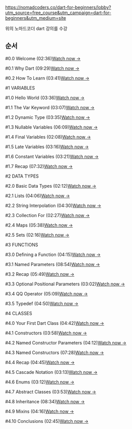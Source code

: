 https://nomadcoders.co/dart-for-beginners/lobby?utm_source=free_course&utm_campaign=dart-for-beginners&utm_medium=site



위의 노마드코더 dart 강의를 수강



## 순서

\#0.0 Welcome (02:36)[Watch now →](https://nomadcoders.co/dart-for-beginners/lectures/4090)

#0.1 Why Dart (09:29)[Watch now →](https://nomadcoders.co/dart-for-beginners/lectures/4091)

#0.2 How To Learn (03:41)[Watch now →](https://nomadcoders.co/dart-for-beginners/lectures/4092)



\#1 VARIABLES

\#1.0 Hello World (03:36)[Watch now →](https://nomadcoders.co/dart-for-beginners/lectures/4093)

#1.1 The Var Keyword (03:07)[Watch now →](https://nomadcoders.co/dart-for-beginners/lectures/4094)

#1.2 Dynamic Type (03:35)[Watch now →](https://nomadcoders.co/dart-for-beginners/lectures/4095)

#1.3 Nullable Variables (06:09)[Watch now →](https://nomadcoders.co/dart-for-beginners/lectures/4096)

#1.4 Final Variables (02:08)[Watch now →](https://nomadcoders.co/dart-for-beginners/lectures/4097)

#1.5 Late Variables (03:16)[Watch now →](https://nomadcoders.co/dart-for-beginners/lectures/4098)

#1.6 Constant Variables (03:21)[Watch now →](https://nomadcoders.co/dart-for-beginners/lectures/4099)

#1.7 Recap (07:32)[Watch now →](https://nomadcoders.co/dart-for-beginners/lectures/4100)



\#2 DATA TYPES

\#2.0 Basic Data Types (02:12)[Watch now →](https://nomadcoders.co/dart-for-beginners/lectures/4101)

#2.1 Lists (04:06)[Watch now →](https://nomadcoders.co/dart-for-beginners/lectures/4102)

#2.2 String Interpolation (04:30)[Watch now →](https://nomadcoders.co/dart-for-beginners/lectures/4103)

#2.3 Collection For (02:27)[Watch now →](https://nomadcoders.co/dart-for-beginners/lectures/4104)

#2.4 Maps (05:38)[Watch now →](https://nomadcoders.co/dart-for-beginners/lectures/4105)

#2.5 Sets (02:16)[Watch now →](https://nomadcoders.co/dart-for-beginners/lectures/4106)



\#3 FUNCTIONS

\#3.0 Defining a Function (04:15)[Watch now →](https://nomadcoders.co/dart-for-beginners/lectures/4107)

#3.1 Named Parameters (08:54)[Watch now →](https://nomadcoders.co/dart-for-beginners/lectures/4108)

#3.2 Recap (05:49)[Watch now →](https://nomadcoders.co/dart-for-beginners/lectures/4109)

#3.3 Optional Positional Parameters (03:02)[Watch now →](https://nomadcoders.co/dart-for-beginners/lectures/4110)

#3.4 QQ Operator (05:09)[Watch now →](https://nomadcoders.co/dart-for-beginners/lectures/4111)

#3.5 Typedef (04:50)[Watch now →](https://nomadcoders.co/dart-for-beginners/lectures/4112)



\#4 CLASSES

\#4.0 Your First Dart Class (04:42)[Watch now →](https://nomadcoders.co/dart-for-beginners/lectures/4113)

#4.1 Constructors (03:58)[Watch now →](https://nomadcoders.co/dart-for-beginners/lectures/4114)

#4.2 Named Constructor Parameters (04:12)[Watch now →](https://nomadcoders.co/dart-for-beginners/lectures/4115)

#4.3 Named Constructors (07:28)[Watch now →](https://nomadcoders.co/dart-for-beginners/lectures/4116)

#4.4 Recap (04:45)[Watch now →](https://nomadcoders.co/dart-for-beginners/lectures/4117)

#4.5 Cascade Notation (03:13)[Watch now →](https://nomadcoders.co/dart-for-beginners/lectures/4118)

#4.6 Enums (03:12)[Watch now →](https://nomadcoders.co/dart-for-beginners/lectures/4119)

#4.7 Abstract Classes (03:53)[Watch now →](https://nomadcoders.co/dart-for-beginners/lectures/4120)

#4.8 Inheritance (08:34)[Watch now →](https://nomadcoders.co/dart-for-beginners/lectures/4121)

#4.9 Mixins (04:16)[Watch now →](https://nomadcoders.co/dart-for-beginners/lectures/4122)

#4.10 Conclusions (02:45)[Watch now →](https://nomadcoders.co/dart-for-beginners/lectures/4123)
